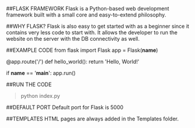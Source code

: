 ##FLASK FRAMEWORK
Flask is a Python-based web development framework built with a small core and easy-to-extend philosophy.

##WHY FLASK?
Flask is also easy to get started with as a beginner since it contains very less code to start with.
It allows the developer to run the website on the server with the DB connectivity as well.

##EXAMPLE CODE
from flask import Flask
app = Flask(__name__)


@app.route('/')
def hello_world():
    return 'Hello, World!'

if __name__ == '__main__':
    app.run()


##RUN THE CODE
> python index.py

##DEFAULT PORT
Default port for Flask is 5000

##TEMPLATES
HTML pages are always added in the Templates folder.